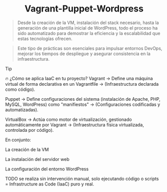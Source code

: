 <!--Vagrant-Puppet-Wordpress--> 
<h1 align="center"> Vagrant-Puppet-Wordpress </h1>

>Desde la creación de la VM, instalación del stack 
necesario, hasta la generación de una plantilla inicial
de WordPress, todo el proceso ha sido automatizado para 
demostrar la eficiencia y la escalabilidad que estas tecnologías ofrecen.

>Este tipo de prácticas son esenciales para impulsar entornos DevOps, mejorar
los tiempos de despliegue y asegurar consistencia en la infraestructura.

>[!TIP]
>🔥 ¿Cómo se aplica IaaC en tu proyecto?
Vagrant → Define una máquina virtual de forma declarativa en un Vagrantfile → (Infraestructura declarada como código).

Puppet → Define configuraciones del sistema (instalación de Apache, PHP, MySQL, WordPress) como "manifiestos" → (Configuraciones codificadas y automatizadas).

VirtualBox → Actúa como motor de virtualización, gestionado automáticamente por Vagrant → (Infraestructura física virtualizada, controlada por código).

En conjunto:

La creación de la VM

La instalación del servidor web

La configuración del entorno WordPress

TODO se realiza sin intervención manual, solo ejecutando código o scripts = Infrastructure as Code (IaaC) puro y real.